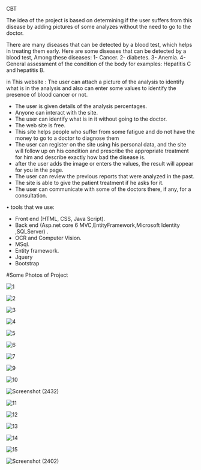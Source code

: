 CBT

The idea of the project is based on determining if the user suffers from this disease by adding pictures of some analyzes without the need to go to the doctor.

There are many diseases that can be detected by a blood test, which helps in treating them early. Here are some diseases that can be detected by a blood test,
Among these diseases:
1- Cancer.
2-	diabetes.
3-	Anemia.
4-	General assessment of the condition of the body
for examples: Hepatitis C and hepatitis B.

in This website :
The user can attach a picture of the analysis to identify what is in the analysis and also can enter some values to identify the presence of blood cancer or not.
- The user is given details of the analysis percentages.
- Anyone can interact with the site.
-	The user can identify what is in it without going to the doctor.
-	The web site is free.
-	This site helps people who suffer from some fatigue and do not have the money to go to a doctor to diagnose them
-	The user can register on the site using his personal data, and the site will follow up on his condition and prescribe the appropriate treatment for him and describe exactly how bad the disease is.
-	after the user adds the image or enters the values, the result will appear for you in the page.
-	The user can review the previous reports that were analyzed in the past.
-	The site is able to give the patient treatment if he asks for it.
-	The user can communicate with some of the doctors there, if any, for a consultation.


•	tools that we use:
-	Front end (HTML, CSS, Java Script).
-	Back end (Asp.net core 6 MVC,EntityFramework,Microsoft Identity ,SQLServer) .
-	OCR and Computer Vision.
-	MSql.
-	Entity framework.
-	Jquery
-	Bootstrap




#Some Photos of Project

![1](https://user-images.githubusercontent.com/65139875/177998691-f7c02271-472c-4316-b4b4-a7c18aa7fbfd.png)

![2](https://user-images.githubusercontent.com/65139875/177998800-5413cb69-cb2f-4816-bae2-00c8d9fbf1f0.png)

![3](https://user-images.githubusercontent.com/65139875/177998821-c27240c6-fb2f-472a-9ea0-f19d092ae735.png)

![4](https://user-images.githubusercontent.com/65139875/177998844-27ef3e37-170d-4839-b263-1758c3ca7d65.png)

![5](https://user-images.githubusercontent.com/65139875/177998859-751b43a1-63dd-4189-9570-0eb294d60a1a.png)

![6](https://user-images.githubusercontent.com/65139875/177998882-5863cc4c-838e-4f37-a2df-87099a74b9ee.png)

![7](https://user-images.githubusercontent.com/65139875/177998992-1b3cf7cb-145d-46ff-ae0a-33ff4ff57523.png)

![9](https://user-images.githubusercontent.com/65139875/177999020-9c13ef60-eac7-42f8-97e8-fbd66f729c81.png)

![10](https://user-images.githubusercontent.com/65139875/177999285-a08fdde3-29f4-415c-b3dd-dc8c1d508adb.png)

![Screenshot (2432)](https://user-images.githubusercontent.com/65139875/178000479-554d861a-f9e6-44e1-96ce-085534d619f3.png)


![11](https://user-images.githubusercontent.com/65139875/177999310-8fb44ed7-72ea-43ee-8669-587c04b79545.png)


![12](https://user-images.githubusercontent.com/65139875/177999326-0f68ffa6-e1e8-4a2b-8906-7e0738e94f6a.png)

![13](https://user-images.githubusercontent.com/65139875/177999349-da7d0df3-782a-4cf4-b59a-10474cfa5195.png)

![14](https://user-images.githubusercontent.com/65139875/177999365-ac7ef3a7-7bf5-4a04-abaf-d8fc513b83a7.png)

![15](https://user-images.githubusercontent.com/65139875/177999375-e642f958-ccd3-482e-a4cb-d70c55f7c8c3.png)

![Screenshot (2402)](https://user-images.githubusercontent.com/65139875/177999772-a0dc1154-a6c8-4957-934b-de4f4032af9c.png)
